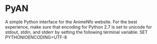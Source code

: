 # PyAN
A simple Python interface for the AnimeNfo website.
For the best experience, make sure that encoding for Python 2.7 is set to unicode for stdout, stdin, and stderr by setting the following terminal variable:
SET PYTHONIOENCODING=UTF-8